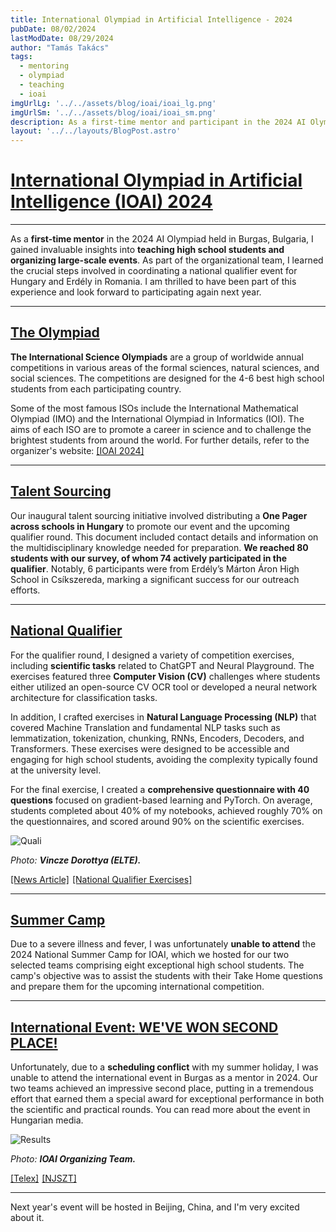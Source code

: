```yaml
---
title: International Olympiad in Artificial Intelligence - 2024
pubDate: 08/02/2024
lastModDate: 08/29/2024
author: "Tamás Takács"
tags:
  - mentoring
  - olympiad
  - teaching
  - ioai
imgUrlLg: '../../assets/blog/ioai/ioai_lg.png'
imgUrlSm: '../../assets/blog/ioai/ioai_sm.png'
description: As a first-time mentor and participant in the 2024 AI Olympiad held in Burgas, Bulgaria, I gained invaluable insights into teaching high school students and organizing large-scale events. As part of the organizational team, I learned the crucial steps involved in coordinating a national qualifier event for Hungary and Erdély in Romania. I am thrilled to have been part of this experience and look forward to participating again next year.                                                                  
layout: '../../layouts/BlogPost.astro'
---
```


# <u>International Olympiad in Artificial Intelligence (IOAI) 2024</u>

<hr class="border-1 border-t border-tcotta my-0" />

As a **first-time mentor** in the 2024 AI Olympiad held in Burgas, Bulgaria, I gained invaluable insights into **teaching high school students and organizing large-scale events**. As part of the organizational team, I learned the crucial steps involved in coordinating a national qualifier event for Hungary and Erdély in Romania. I am thrilled to have been part of this experience and look forward to participating again next year.

<hr class="border-1 border-t border-tcotta my-0" />

## <u>The Olympiad</u>

**The International Science Olympiads** are a group of worldwide annual competitions in various areas of the formal sciences, natural sciences, and social sciences. The competitions are designed for the 4-6 best high school students from each participating country.

Some of the most famous ISOs include the International Mathematical Olympiad (IMO) and the International Olympiad in Informatics (IOI). The aims of each ISO are to promote a career in science and to challenge the brightest students from around the world. For further details, refer to the organizer's website: [<span class="font-extrabold" style="color:var(--tcotta)">[IOAI 2024]</span>](https://ioai-official.org/what-is-ioai/)

<hr class="border-1 border-t border-tcotta my-0" />

## <u>Talent Sourcing</u>

Our inaugural talent sourcing initiative involved distributing a **One Pager across schools in Hungary** to promote our event and the upcoming qualifier round. This document included contact details and information on the multidisciplinary knowledge needed for preparation. **We reached 80 students with our survey, of whom 74 actively participated in the qualifier**. Notably, 6 participants were from Erdély’s Márton Áron High School in Csíkszereda, marking a significant success for our outreach efforts.

<hr class="border-1 border-t border-tcotta my-0" />

## <u>National Qualifier</u>

For the qualifier round, I designed a variety of competition exercises, including **scientific tasks** related to ChatGPT and Neural Playground. The exercises featured three **Computer Vision (CV)** challenges where students either utilized an open-source CV OCR tool or developed a neural network architecture for classification tasks.

In addition, I crafted exercises in **Natural Language Processing (NLP)** that covered Machine Translation and fundamental NLP tasks such as lemmatization, tokenization, chunking, RNNs, Encoders, Decoders, and Transformers. These exercises were designed to be accessible and engaging for high school students, avoiding the complexity typically found at the university level.

For the final exercise, I created a **comprehensive questionnaire with 40 questions** focused on gradient-based learning and PyTorch. On average, students completed about 40% of my notebooks, achieved roughly 70% on the questionnaires, and scored around 90% on the scientific exercises.

![Quali](../../assets/blog/ioai/quali.jpg)

*Photo: **Vincze Dorottya (ELTE).***

[<span class="font-extrabold" style="color:var(--tcotta)">[News Article]</span>](https://njszt.hu/hu/news/2024-06-12/nyilvanosak-nemzetkozi-mesterseges-intelligencia-diakolimpia-ioai-valogatojanak)<span style="margin-right: 5px;"></span>[<span class="font-extrabold" style="color:var(--tcotta)">[National Qualifier Exercises]</span>](https://drive.google.com/drive/folders/1Kppc-FbmO35yqUTrkS4_v1GOXb_GLcA3?usp=sharing)

<hr class="border-1 border-t border-tcotta my-0" />

## <u>Summer Camp</u>

Due to a severe illness and fever, I was unfortunately **unable to attend** the 2024 National Summer Camp for IOAI, which we hosted for our two selected teams comprising eight exceptional high school students. The camp's objective was to assist the students with their Take Home questions and prepare them for the upcoming international competition.

<hr class="border-1 border-t border-tcotta my-0" />

## <u>International Event: <span class="font-extrabold" style="color:var(--tcotta)">WE'VE WON SECOND PLACE!</span></u>

Unfortunately, due to a  **scheduling conflict** with my summer holiday, I was unable to attend the international event in Burgas as a mentor in 2024. Our two teams achieved an impressive second place, putting in a tremendous effort that earned them a special award for exceptional performance in both the scientific and practical rounds. You can read more about the event in Hungarian media.

![Results](../../assets/blog/ioai/results.jpg)

*Photo: **IOAI Organizing Team.***

[<span class="font-extrabold" style="color:var(--tcotta)">[Telex]</span>](https://telex.hu/techtud/2024/08/15/diakolimpia-mesterseges-intelligencia-ezusterem-bronzerem-bulgaria)<span style="margin-right: 5px;"></span>[<span class="font-extrabold" style="color:var(--tcotta)">[NJSZT]</span>](https://njszt.hu/hu/news/2024-08-15/osszetett-harmadik-helyezes-az-elso-nemzetkozi-mesterseges-intelligencia)

<hr class="border-1 border-t border-tcotta my-0" />

Next year's event will be hosted in Beijing, China, and I'm very excited about it.